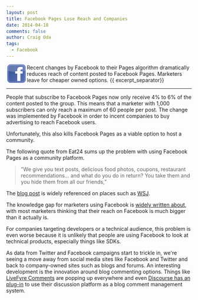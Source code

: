 ```yaml
---
layout: post
title: Facebook Pages Lose Reach and Companies
date: 2014-04-18
comments: false
author: Craig Oda
tags:
  - Facebook
---
```

<img src = "/img/blog/header/face.png" height = "50" hspace="3" align="left">
Recent changes by Facebook to their Pages algorithm 
dramatically reduces reach of content posted to Facebook Pages.  
Marketers leave for cheaper owned options.
{{ excerpt_separator}}

---
People that subscribe to Facebook Pages now only receive 4% to 6% of the content posted to the group.  This means that a marketer with 1,000 subscribers can only reach a maximum of 60 people per post.  The change was implemented by Facebook in order to incent companies to buy advertising to reach Facebook users.  

Unfortunately, this also kills Facebook Pages as a viable option to host a community.

The following quote from Eat24 sums up the problem with using Facebook Pages as a
community platform.

>"We give you text posts, delicious food photos, coupons, restaurant 
>recommendations… and what do you do in return? You take them and you 
> hide them from all our friends,” 

The [blog post][1] is widely referenced on places such as [WSJ][2].

The knowledge gap for marketers using Facebook is [widely written about][3], with
most marketers thinking that their reach on Facebook is much bigger than 
it actually is.

For companies targeting developers or a technical audience, this problem is even worse because it is unlikely that people are using Facebook to look at technical products, especially things like SDKs.

As data from Twitter and Facebook campaigns start to trickle in, we're seeing a move away
from social media sites like Facebook and Twitter and back to company-owned sites such 
as blogs and forums.  An interesting development is the innovation around blog commenting
options.  Things like [LiveFyre Comments][4] are popping up everywhere and even [Discourse has an
plug-in][5] to use their discussion platform as a blog comment management system. 


[1]:http://blog.eat24hours.com/breakup-letter-to-facebook-from-eat24/
[2]:http://blogs.wsj.com/digits/2014/04/01/eat24-breaks-up-with-facebook-over-news-feed-policy/
[3]:http://allfacebook.com/shocker-3-to-7-5-of-fans-see-your-pages-posts_b45311
[4]:http://web.livefyre.com/comments/
[5]:https://github.com/discourse/wp-discourse